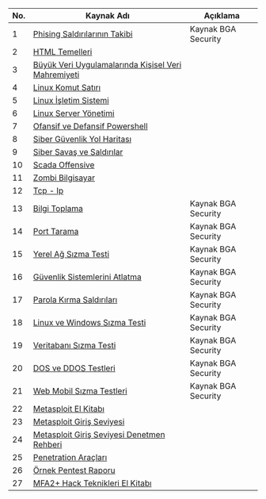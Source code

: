 | No. | Kaynak Adı                                                         | Açıklama                                   |
| --- | ------------------------------------------------------------------ | ------------------------------------------ |
| 1   | [Phising Saldırılarının Takibi](/Depo/kaynaklar/turkce/web/Phishing%20Saldırılarının%20Takibi.pdf) | Kaynak BGA Security                  |
| 2   | [HTML Temelleri](/Depo/kaynaklar/turkce/web/html_basic.pdf)          |                                         |
| 3   | [Büyük Veri Uygulamalarında Kişisel Veri Mahremiyeti](/Depo/kaynaklar/turkce/Altyap%C4%B1/B%C3%BCy%C3%BCk-Veri-Uygulamalar%C4%B1nda-Ki%C5%9Fisel-Veri-Mahremiyeti.pdf) | |
| 4   | [Linux Komut Satırı](/Depo/kaynaklar/turkce/Altyap%C4%B1/Linux%20Komut%20Sat%C4%B1r%C4%B1.pdf) | |
| 5   | [Linux İşletim Sistemi](/Depo/kaynaklar/turkce/Altyap%C4%B1/Linux%20%C4%B0%C5%9Fletim%20Sistemi.pdf) | |
| 6   | [Linux Server Yönetimi](/Depo/kaynaklar/turkce/Altyap%C4%B1/Linux%20Server%20Y%C3%B6netimi.pdf) | |
| 7   | [Ofansif ve Defansif Powershell](/Depo/kaynaklar/turkce/Altyap%C4%B1/Ofansif%20ve%20Defansif%20Powershell.pdf) | |
| 8   | [Siber Güvenlik Yol Haritası](/main/Depo/kaynaklar/turkce/Altyap%C4%B1/Siber%20G%C3%BCvenlik%20Yol%20Haritas%C4%B1.pdf) | |
| 9   | [Siber Savaş ve Saldırılar](/Depo/kaynaklar/turkce/Altyap%C4%B1/Siber%20Sava%C5%9Flar%20ve%20Sald%C4%B1r%C4%B1lar.pdf) | |
| 10  | [Scada Offensive](/Depo/kaynaklar/turkce/Altyap%C4%B1/scada-offensibe.pdf) | |
| 11  | [Zombi Bilgisayar](/Depo/kaynaklar/turkce/Altyap%C4%B1/zombi_bilgisayar.pdf) | |
| 12  | [Tcp - Ip](/Depo/kaynaklar/turkce/Altyap%C4%B1/tcpip.pdf) | |
| 13  | [Bilgi Toplama](/Depo/kaynaklar/turkce/pentest/1-SIZMA%20TESTLERİNDE%20BİLGİ%20TOPLAMA.pdf) | Kaynak BGA Security |
| 14  | [Port Tarama](/Depo/kaynaklar/turkce/pentest/2-PORT%20TARAMA%20VE%20KEŞİF%20ÇALIŞMALARI.pdf) | Kaynak BGA Security |
| 15  | [Yerel Ağ Sızma Testi](/Depo/kaynaklar/turkce/pentest/3-İNTERNET%20VE%20YEREL%20AĞ%20SIZMA%20TESTLERİ.pdf) | Kaynak BGA Security |
| 16  | [Güvenlik Sistemlerini Atlatma](/Depo/kaynaklar/turkce/pentest/4-GÜVENLİK%20SİSTEMLERİNİ%20ATLATMA.pdf) | Kaynak BGA Security |
| 17  | [Parola Kırma Saldırıları](/Depo/kaynaklar/turkce/pentest/5-PAROLA%20KIRMA%20SALDIRILARI.pdf) | Kaynak BGA Security |
| 18  | [Linux ve Windows Sızma Testi](/Depo/kaynaklar/turkce/pentest/6-LİNUX%2CWİNDOWS%20VE%20AĞ%20SİSTEMLERİ%20SIZMA%20TESTLERİ.pdf) | Kaynak BGA Security |
| 19  | [Veritabanı Sızma Testi](/Depo/kaynaklar/turkce/pentest/7-VERİTABANI%20SIZMA%20TESTLERİ.pdff) | Kaynak BGA Security |
| 20  | [DOS ve DDOS Testleri](/Depo/kaynaklar/turkce/pentest/8-DOS%20DDOS%20TESTLERİ.pdf) | Kaynak BGA Security |
| 21  | [Web Mobil Sızma Testleri](/Depo/kaynaklar/turkce/pentest/9-WEB%20VE%20MOBİL%20SIZMA%20TESTLERİ.pdf) | Kaynak BGA Security |
| 22  | [Metasploit El Kitabı](/Depo/kaynaklar/turkce/pentest/Metasploit%20El%20Kitab%C4%B1.pdf) | |
| 23  | [Metasploit Giriş Seviyesi](/Depo/kaynaklar/turkce/pentest/Metasploit%20Giri%C5%9F%20Seviyesi.pdf) | |
| 24  | [Metasploit Giriş Seviyesi Denetmen Rehberi](/Depo/kaynaklar/turkce/pentest/msf1.0.pdf) | |
| 25  | [Penetration Araçları](/Depo/kaynaklar/turkce/pentest/Peneterasyon%20Ara%C3%A7lar%C4%B1.pdf) | |
| 26  | [Örnek Pentest Raporu](/Depo/kaynaklar/turkce/pentest/Pentest_Raporu.pdf) | |
| 27  | [MFA2+ Hack Teknikleri El Kitabı](/Depo/kaynaklar/turkce/pentest/MFA2%2B%20Hack%20Teknikleri%20El%20Kitab%C4)|
